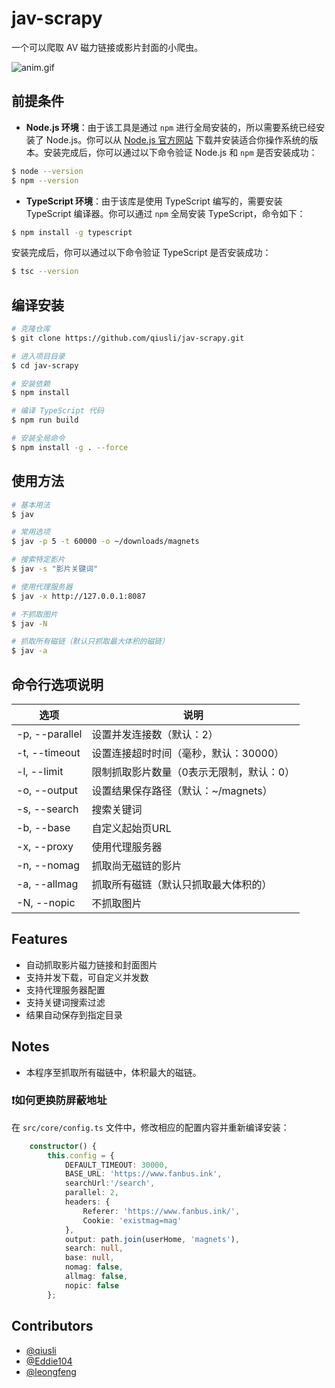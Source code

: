 # jav-scrapy

一个可以爬取 AV 磁力链接或影片封面的小爬虫。

![anim.gif](https://ooo.0o0.ooo/2015/10/31/56345cf140299.gif "anim.gif")

## 前提条件

- **Node.js 环境**：由于该工具是通过 `npm` 进行全局安装的，所以需要系统已经安装了 Node.js。你可以从 [Node.js 官方网站](https://nodejs.org/) 下载并安装适合你操作系统的版本。安装完成后，你可以通过以下命令验证 Node.js 和 `npm` 是否安装成功：

```bash
$ node --version
$ npm --version
```

- **TypeScript 环境**：由于该库是使用 TypeScript 编写的，需要安装 TypeScript 编译器。你可以通过 `npm` 全局安装 TypeScript，命令如下：

```bash
$ npm install -g typescript
```

安装完成后，你可以通过以下命令验证 TypeScript 是否安装成功：

```bash
$ tsc --version
```

## 编译安装

```bash
# 克隆仓库
$ git clone https://github.com/qiusli/jav-scrapy.git

# 进入项目目录
$ cd jav-scrapy

# 安装依赖
$ npm install

# 编译 TypeScript 代码
$ npm run build

# 安装全局命令
$ npm install -g . --force
```

## 使用方法

```bash
# 基本用法
$ jav

# 常用选项
$ jav -p 5 -t 60000 -o ~/downloads/magnets

# 搜索特定影片
$ jav -s "影片关键词"

# 使用代理服务器
$ jav -x http://127.0.0.1:8087

# 不抓取图片
$ jav -N

# 抓取所有磁链（默认只抓取最大体积的磁链）
$ jav -a
```

## 命令行选项说明


| 选项                 | 说明                                     |
| ---------------------- | ------------------------------------------ |
| -p, --parallel<num>  | 设置并发连接数（默认：2）                |
| -t, --timeout<num>   | 设置连接超时时间（毫秒，默认：30000）    |
| -l, --limit<num>     | 限制抓取影片数量（0表示无限制，默认：0） |
| -o, --output<path>   | 设置结果保存路径（默认：~/magnets）      |
| -s, --search<string> | 搜索关键词                               |
| -b, --base<url>      | 自定义起始页URL                          |
| -x, --proxy<url>     | 使用代理服务器                           |
| -n, --nomag          | 抓取尚无磁链的影片                       |
| -a, --allmag         | 抓取所有磁链（默认只抓取最大体积的）     |
| -N, --nopic          | 不抓取图片                               |

## Features

- 自动抓取影片磁力链接和封面图片
- 支持并发下载，可自定义并发数
- 支持代理服务器配置
- 支持关键词搜索过滤
- 结果自动保存到指定目录

## Notes

- 本程序至抓取所有磁链中，体积最大的磁链。

### ❗如何更换防屏蔽地址

在 `src/core/config.ts` 文件中，修改相应的配置内容并重新编译安装：

```typescript
    constructor() {
        this.config = {
            DEFAULT_TIMEOUT: 30000,
            BASE_URL: 'https://www.fanbus.ink',
            searchUrl:'/search',
            parallel: 2,
            headers: {
                Referer: 'https://www.fanbus.ink/',
                Cookie: 'existmag=mag'
            },
            output: path.join(userHome, 'magnets'),
            search: null,
            base: null,
            nomag: false,
            allmag: false,
            nopic: false
        };
```

## Contributors

- [@qiusli](https://github.com/qiusli)
- [@Eddie104](https://github.com/Eddie104)
- [@leongfeng](https://github.com/leongfeng)
